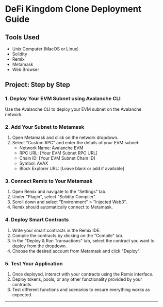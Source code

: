# DeFi Kingdom Clone Deployment Guide

## Tools Used

- Unix Computer (MacOS or Linux)
- Solidity
- Remix
- Metamask
- Web Browser

## Project: Step by Step

### 1. Deploy Your EVM Subnet using Avalanche CLI

Use the Avalanche CLI to deploy your EVM subnet on the Avalanche network.

### 2. Add Your Subnet to Metamask

1. Open Metamask and click on the network dropdown.
2. Select "Custom RPC" and enter the details of your EVM subnet:
   - Network Name: Avalanche EVM
   - RPC URL: [Your EVM Subnet RPC URL]
   - Chain ID: [Your EVM Subnet Chain ID]
   - Symbol: AVAX
   - Block Explorer URL: [Leave blank or add if available]

### 3. Connect Remix to Your Metamask

1. Open Remix and navigate to the "Settings" tab.
2. Under "Plugin", select "Solidity Compiler".
3. Scroll down and select "Environment" > "Injected Web3".
4. Remix should automatically connect to Metamask.

### 4. Deploy Smart Contracts

1. Write your smart contracts in the Remix IDE.
2. Compile the contracts by clicking on the "Compile" tab.
3. In the "Deploy & Run Transactions" tab, select the contract you want to deploy from the dropdown.
4. Choose the desired account from Metamask and click "Deploy".

### 5. Test Your Application

1. Once deployed, interact with your contracts using the Remix interface.
2. Deploy tokens, pools, or any other functionality provided by your contracts.
3. Test different functions and scenarios to ensure everything works as expected.

- - -
